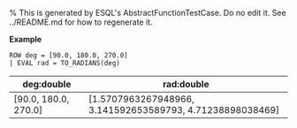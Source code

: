 % This is generated by ESQL's AbstractFunctionTestCase. Do no edit it. See ../README.md for how to regenerate it.

**Example**

```esql
ROW deg = [90.0, 180.0, 270.0]
| EVAL rad = TO_RADIANS(deg)
```

| deg:double | rad:double |
| --- | --- |
| [90.0, 180.0, 270.0] | [1.5707963267948966, 3.141592653589793, 4.71238898038469] |


